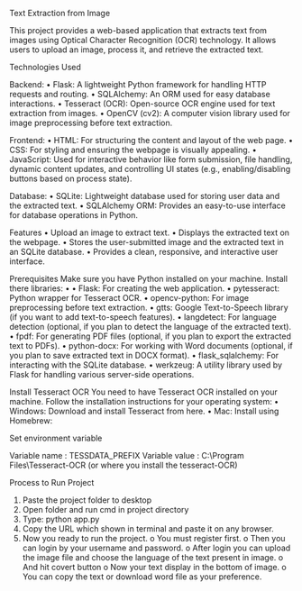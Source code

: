Text Extraction from Image

This project provides a web-based application that extracts text from images using Optical Character Recognition (OCR) technology. It allows users to upload an image, process it, and retrieve the extracted text.

Technologies Used

Backend:
	•	Flask: A lightweight Python framework for handling HTTP requests and routing.
	•	SQLAlchemy: An ORM used for easy database interactions.
	•	Tesseract (OCR): Open-source OCR engine used for text extraction from images.
	•	OpenCV (cv2): A computer vision library used for image preprocessing before text extraction.

Frontend:
	•	HTML: For structuring the content and layout of the web page.
	•	CSS: For styling and ensuring the webpage is visually appealing.
	•	JavaScript: Used for interactive behavior like form submission, file handling, dynamic          content updates, and controlling UI states (e.g., enabling/disabling buttons based on process state).

Database:
	•	SQLite: Lightweight database used for storing user data and the extracted text.
	•	SQLAlchemy ORM: Provides an easy-to-use interface for database operations in    Python.

Features
	•	Upload an image to extract text.
	•	Displays the extracted text on the webpage.
	•	Stores the user-submitted image and the extracted text in an SQLite database.
	•	Provides a clean, responsive, and interactive user interface.

Prerequisites
Make sure you have Python installed on your machine.
Install there libraries:
•	•  Flask: For creating the web application.
•	pytesseract: Python wrapper for Tesseract OCR.
•	opencv-python: For image preprocessing before text extraction.
•	gtts: Google Text-to-Speech library (if you want to add text-to-speech features).
•	langdetect: For language detection (optional, if you plan to detect the language of the extracted text).
•	fpdf: For generating PDF files (optional, if you plan to export the extracted text to PDFs).
•	python-docx: For working with Word documents (optional, if you plan to save extracted text in DOCX format).
•	flask_sqlalchemy: For interacting with the SQLite database.
•	werkzeug: A utility library used by Flask for handling various server-side operations.

Install Tesseract OCR
You need to have Tesseract OCR installed on your machine. Follow the installation instructions for your operating system:
•	Windows: Download and install Tesseract from here.
•	Mac: Install using Homebrew:


Set environment variable

Variable name :    TESSDATA_PREFIX
Variable value :     C:\Program Files\Tesseract-OCR        (or where you install the tesseract-OCR)

Process to Run Project

1.	Paste the project folder to desktop
2.	Open folder and run cmd in project directory
3.	Type: python app.py
4.	Copy the URL which shown in terminal and paste it on any browser.
5.	Now you ready to run the project.
o	You must register first.
o	Then you can login by your username and password.
o	After login you can upload the image file and choose the language of the text present in image.
o	And hit covert button 
o	Now your text display in the bottom of image.
o	You can copy the text or download word file as your preference.
